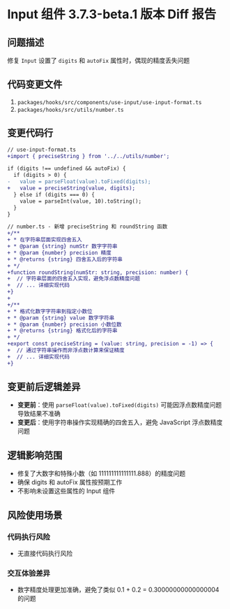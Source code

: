 # Input 组件 3.7.3-beta.1 版本 Diff 报告

## 问题描述
修复 `Input` 设置了 `digits` 和 `autoFix` 属性时，偶现的精度丢失问题

## 代码变更文件
1. `packages/hooks/src/components/use-input/use-input-format.ts`
2. `packages/hooks/src/utils/number.ts`

## 变更代码行
```diff
// use-input-format.ts
+import { preciseString } from '../../utils/number';

if (digits !== undefined && autoFix) {
  if (digits > 0) {
-   value = parseFloat(value).toFixed(digits);
+   value = preciseString(value, digits);
  } else if (digits === 0) {
    value = parseInt(value, 10).toString();
  }
}

// number.ts - 新增 preciseString 和 roundString 函数
+/**
+ * 在字符串层面实现四舍五入
+ * @param {string} numStr 数字字符串
+ * @param {number} precision 精度
+ * @returns {string} 四舍五入后的字符串
+ */
+function roundString(numStr: string, precision: number) {
+  // 字符串层面的四舍五入实现，避免浮点数精度问题
+  // ... 详细实现代码
+}
+
+/**
+ * 格式化数字字符串到指定小数位
+ * @param {string} value 数字字符串
+ * @param {number} precision 小数位数
+ * @returns {string} 格式化后的字符串
+ */
+export const preciseString = (value: string, precision = -1) => {
+  // 通过字符串操作而非浮点数计算来保证精度
+  // ... 详细实现代码
+}
```

## 变更前后逻辑差异
- **变更前**：使用 `parseFloat(value).toFixed(digits)` 可能因浮点数精度问题导致结果不准确
- **变更后**：使用字符串操作实现精确的四舍五入，避免 JavaScript 浮点数精度问题

## 逻辑影响范围
- 修复了大数字和特殊小数（如 111111111111111.888）的精度问题
- 确保 digits 和 autoFix 属性按预期工作
- 不影响未设置这些属性的 Input 组件

## 风险使用场景

### 代码执行风险
- 无直接代码执行风险

### 交互体验差异
- 数字精度处理更加准确，避免了类似 0.1 + 0.2 = 0.30000000000000004 的问题